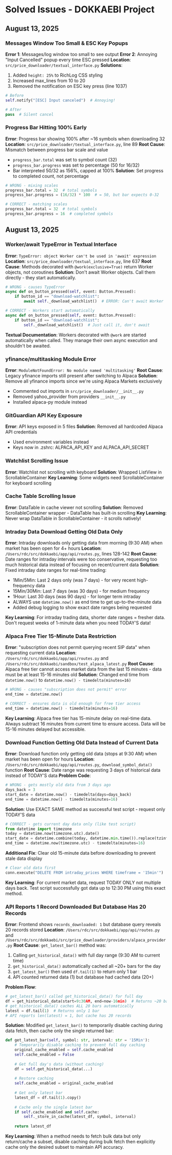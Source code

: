 # Solved Issues - DOKKAEBI Project

## August 13, 2025

### Messages Window Too Small & ESC Key Popups
**Error 1**: Messages/log window too small to see output
**Error 2**: Annoying "Input Cancelled" popup every time ESC pressed
**Location**: `src/price_downloader/textual_interface.py`
**Solutions**:
1. Added `height: 25%` to RichLog CSS styling
2. Increased max_lines from 10 to 20
3. Removed the notification on ESC key press (line 1037)
```python
# Before
self.notify("[ESC] Input canceled")  # Annoying!

# After  
pass  # Silent cancel
```

### Progress Bar Hitting 100% Early
**Error**: Progress bar showing 100% after ~16 symbols when downloading 32
**Location**: `src/price_downloader/textual_interface.py`, line 89
**Root Cause**: Mismatch between progress bar scale and value
- `progress_bar.total` was set to symbol count (32)
- `progress_bar.progress` was set to percentage (50 for 16/32)
- Bar interpreted 50/32 as 156%, capped at 100%
**Solution**: Set progress to completed count, not percentage
```python
# WRONG - mixing scales
progress_bar.total = 32  # total symbols
progress_bar.progress = (16/32) * 100  # = 50, but bar expects 0-32

# CORRECT - matching scales  
progress_bar.total = 32  # total symbols
progress_bar.progress = 16  # completed symbols
```

## August 13, 2025

### Worker/await TypeError in Textual Interface
**Error**: `TypeError: object Worker can't be used in 'await' expression`
**Location**: `src/price_downloader/textual_interface.py`, line 637
**Root Cause**: Methods decorated with `@work(exclusive=True)` return Worker objects, not coroutines
**Solution**: Don't await Worker objects. Call them directly - they start automatically.

```python
# WRONG - causes TypeError
async def on_button_pressed(self, event: Button.Pressed):
    if button_id == "download-watchlist":
        await self._download_watchlist()  # ERROR: Can't await Worker

# CORRECT - Workers start automatically
async def on_button_pressed(self, event: Button.Pressed):
    if button_id == "download-watchlist":
        self._download_watchlist()  # Just call it, don't await
```

**Textual Documentation**: Workers decorated with `@work` are started automatically when called. They manage their own async execution and shouldn't be awaited.

### yfinance/multitasking Module Error
**Error**: `ModuleNotFoundError: No module named 'multitasking'`
**Root Cause**: Legacy yfinance imports still present after switching to Alpaca
**Solution**: Remove all yfinance imports since we're using Alpaca Markets exclusively
- Commented out imports in `src/price_downloader/__init__.py`
- Removed yahoo_provider from providers `__init__.py`
- Installed alpaca-py module instead

### GitGuardian API Key Exposure
**Error**: API keys exposed in 5 files
**Solution**: Removed all hardcoded Alpaca API credentials
- Used environment variables instead
- Keys now in .zshrc: ALPACA_API_KEY and ALPACA_API_SECRET

### Watchlist Scrolling Issue
**Error**: Watchlist not scrolling with keyboard
**Solution**: Wrapped ListView in ScrollableContainer
**Key Learning**: Some widgets need ScrollableContainer for keyboard scrolling

### Cache Table Scrolling Issue
**Error**: DataTable in cache viewer not scrolling
**Solution**: Removed ScrollableContainer wrapper - DataTable has built-in scrolling
**Key Learning**: Never wrap DataTable in ScrollableContainer - it scrolls natively!

### Intraday Data Download Getting Old Data Only
**Error**: Intraday downloads only getting data from morning (9:30 AM) when market has been open for 4+ hours
**Location**: `/Users/rdc/src/dokkaebi/app/api/routes.py`, lines 128-142
**Root Cause**: Date ranges for intraday intervals were too conservative, requesting too much historical data instead of focusing on recent/current data
**Solution**: Fixed intraday date ranges for real-time trading:
- 1Min/5Min: Last 2 days only (was 7 days) - for very recent high-frequency data  
- 15Min/30Min: Last 7 days (was 30 days) - for medium frequency
- 1Hour: Last 30 days (was 90 days) - for longer term intraday
- ALWAYS use `datetime.now()` as end time to get up-to-the-minute data
- Added debug logging to show exact date ranges being requested

**Key Learning**: For intraday trading data, shorter date ranges = fresher data. Don't request weeks of 1-minute data when you need TODAY'S data!

### Alpaca Free Tier 15-Minute Data Restriction
**Error**: "subscription does not permit querying recent SIP data" when requesting current data
**Location**: `/Users/rdc/src/dokkaebi/app/api/routes.py` and `/Users/rdc/src/dokkaebi/sandbox/test_alpaca_latest.py`
**Root Cause**: Alpaca free tier cannot access market data from the last 15 minutes - data must be at least 15-16 minutes old
**Solution**: Changed end time from `datetime.now()` to `datetime.now() - timedelta(minutes=16)`
```python
# WRONG - causes "subscription does not permit" error
end_time = datetime.now()

# CORRECT - ensures data is old enough for free tier access  
end_time = datetime.now() - timedelta(minutes=16)
```
**Key Learning**: Alpaca free tier has 15-minute delay on real-time data. Always subtract 16 minutes from current time to ensure access. Data will be 15-16 minutes delayed but accessible.

### Download Function Getting Old Data Instead of Current Data
**Error**: Download function only getting old data (stops at 9:30 AM) when market has been open for hours
**Location**: `/Users/rdc/src/dokkaebi/app/api/routes.py`, `download_symbol_data()` function
**Root Cause**: Date range was requesting 3 days of historical data instead of TODAY'S data
**Problem Code**:
```python
# WRONG - gets mostly old data from 3 days ago
days_back = 3
start_date = datetime.now() - timedelta(days=days_back)
end_time = datetime.now() - timedelta(minutes=16)
```
**Solution**: Use EXACT SAME method as successful test script - request only TODAY'S data
```python
# CORRECT - gets current day data only (like test script)
from datetime import timezone
today = datetime.now(timezone.utc).date()
start_date = datetime.combine(today, datetime.min.time()).replace(tzinfo=timezone.utc)
end_time = datetime.now(timezone.utc) - timedelta(minutes=16)
```
**Additional Fix**: Clear old 15-minute data before downloading to prevent stale data display
```python
# Clear old data first
conn.execute("DELETE FROM intraday_prices WHERE timeframe = '15min'")
```
**Key Learning**: For current market data, request TODAY ONLY not multiple days back. Test script successfully got data up to 12:30 PM using this exact method.

### API Reports 1 Record Downloaded But Database Has 20 Records
**Error**: Frontend shows `records_downloaded: 1` but database query reveals 20 records stored
**Location**: `/Users/rdc/src/dokkaebi/app/api/routes.py` and `/Users/rdc/src/dokkaebi/src/price_downloader/providers/alpaca_provider.py`
**Root Cause**: `get_latest_bar()` method was:
1. Calling `get_historical_data()` with full day range (9:30 AM to current time)
2. `get_historical_data()` automatically cached all ~20+ bars for the day
3. `get_latest_bar()` then used `df.tail(1)` to return only 1 bar
4. API counted returned data (1) but database had cached data (20+)

**Problem Flow**:
```python
# get_latest_bar() called get_historical_data() for full day
df = get_historical_data(start=9:30AM, end=now-16min)  # Returns ~20 bars
# get_historical_data() caches ALL 20 bars automatically
latest = df.tail(1)  # Returns only 1 bar
# API reports len(latest) = 1, but cache has 20 records
```

**Solution**: Modified `get_latest_bar()` to temporarily disable caching during data fetch, then cache only the single returned bar:
```python
def get_latest_bar(self, symbol: str, interval: str = '15Min'):
    # Temporarily disable caching to prevent full day caching
    original_cache_enabled = self.cache_enabled
    self.cache_enabled = False
    
    # Get full day's data (without caching)
    df = self.get_historical_data(...)
    
    # Restore caching
    self.cache_enabled = original_cache_enabled
    
    # Get only latest bar
    latest_df = df.tail(1).copy()
    
    # Cache only the single latest bar
    if self.cache_enabled and self.cache:
        self._store_in_cache(latest_df, symbol, interval)
    
    return latest_df
```

**Key Learning**: When a method needs to fetch bulk data but only return/cache a subset, disable caching during bulk fetch then explicitly cache only the desired subset to maintain API accuracy.